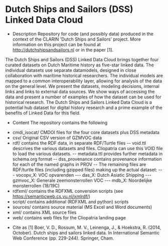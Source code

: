 Dutch Ships and Sailors (DSS) Linked Data Cloud
===

* Description
Repository for code (and possibly data) produced in the context of the CLARIN 'Dutch Ships and Sailors' project. More information on this project can be found at http://dutchshipsandsailors.nl or in the paper [1]. 

The Dutch Ships and Sailors (DSS) Linked Data Cloud brings together four curated datasets on Dutch Maritime history as five-star linked data. The individual datasets use separate datamodels, designed in close collaboration with maritime historical researchers. The individual models are mapped to a common interoperability layer, allowing for analysis of the data on the general level. We present the datasets, modeling decisions, internal links and links to external data sources. We show ways of accessing the data and present a number of examples of how the dataset can be used for historical research. The Dutch Ships and Sailors Linked Data Cloud is a potential hub dataset for digital history research and a prime example of the benefits of Linked Data for this field.



* Content
The repository contains the following
- cmdi_isocat/ CMDOI files for the four core datasets plus DSS metadata
- csv/ Original CSV version of GZMVOC data
- rdf/ contains the RDF data, in separate RDF/Turtle files
-- void.ttl descrives the various datasets and files. Cliopatria can use this VOID file to load the various datasets.
-- metadata.ttl provides further metadata in schema.org format
-- dss_provenance contains provenance information for each of the named graphs in PROV
-- The remaining files are RDF/turtle files (including gzipped files) making up the actual dataset:
--- vocopv_X: VOC opvarenden 
--- das_X: Dutch Asiatic Shipping
--- gzmvoc_X: Generale zeemonsterrollen VOC
--- mdb_X: Noordelijke monsterrollen (18/19C)
- rdfxml/ contains the RDFXML conversion scripts (see https://semanticweb.cs.vu.nl/xmlrdf/)
- script/ contains additional (RDFXML and python) scripts
- sources/ contains source material (MS Excel and Word documents)
- xml/ contains XML source files
- web/ contains web files for the Cliopatria landing page


* Cite as
[1] Boer, V. D., Rossum, M. V., Leinenga, J., & Hoekstra, R. (2014, October). Dutch ships and sailors linked data. In International Semantic Web Conference (pp. 229-244). Springer, Cham.
